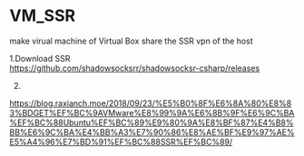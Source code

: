 # VM_SSR
make virual machine of Virtual Box share the SSR vpn of the host

1.Download SSR  
https://github.com/shadowsocksrr/shadowsocksr-csharp/releases  

2. 
https://blog.raxianch.moe/2018/09/23/%E5%B0%8F%E6%8A%80%E8%83%BDGET%EF%BC%9AVMware%E8%99%9A%E6%8B%9F%E6%9C%BA%EF%BC%88Ubuntu%EF%BC%89%E9%80%9A%E8%BF%87%E4%B8%BB%E6%9C%BA%E4%BB%A3%E7%90%86%E8%AE%BF%E9%97%AE%E5%A4%96%E7%BD%91%EF%BC%88SSR%EF%BC%89/  

